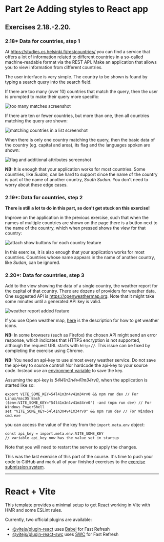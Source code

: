 # Part 2e Adding styles to React app

## Exercises 2.18.-2.20.

### 2.18\* Data for countries, step 1

At https://studies.cs.helsinki.fi/restcountries/ you can find a service that offers a lot of information related to different countries in a so-called machine-readable format via the REST API. Make an application that allows you to view information from different countries.

The user interface is very simple. The country to be shown is found by typing a search query into the search field.

If there are too many (over 10) countries that match the query, then the user is prompted to make their query more specific:

![too many matches screenshot](https://fullstackopen.com/static/d8a3e3b3af8907d0c3dd495ef0d26ba6/5a190/19b1.png)

If there are ten or fewer countries, but more than one, then all countries matching the query are shown:

![matching countries in a list screenshot](https://fullstackopen.com/static/1d4ebf199806ccfe0df529c08e2a0c6d/5a190/19b2.png)

When there is only one country matching the query, then the basic data of the country (eg. capital and area), its flag and the languages spoken are shown:

![flag and additional attributes screenshot](https://fullstackopen.com/static/1da341d99aa963449991676f4f6c34b3/5a190/19c3.png)

**NB:** It is enough that your application works for most countries. Some countries, like _Sudan_, can be hard to support since the name of the country is part of the name of another country, _South Sudan_. You don't need to worry about these edge cases.

### 2.19\*: Data for countries, step 2

**There is still a lot to do in this part, so don't get stuck on this exercise!**

Improve on the application in the previous exercise, such that when the names of multiple countries are shown on the page there is a button next to the name of the country, which when pressed shows the view for that country:

![attach show buttons for each country feature](https://fullstackopen.com/static/b8986829d36bd14bbbd6270e0e8d2edf/5a190/19b4.png)

In this exercise, it is also enough that your application works for most countries. Countries whose name appears in the name of another country, like _Sudan_, can be ignored.

### 2.20\*: Data for countries, step 3

Add to the view showing the data of a single country, the weather report for the capital of that country. There are dozens of providers for weather data. One suggested API is https://openweathermap.org. Note that it might take some minutes until a generated API key is valid.

![weather report added feature](https://fullstackopen.com/static/5b436dff5ae7a4e1f6e15c7ba95a29be/5a190/19x.png)

If you use Open weather map, [here](https://openweathermap.org/weather-conditions#Icon-list) is the description for how to get weather icons.

**NB:** In some browsers (such as Firefox) the chosen API might send an error response, which indicates that HTTPS encryption is not supported, although the request URL starts with `http://`. This issue can be fixed by completing the exercise using Chrome.

**NB:** You need an api-key to use almost every weather service. Do not save the api-key to source control! Nor hardcode the api-key to your source code. Instead use an [environment variable](https://vitejs.dev/guide/env-and-mode.html) to save the key.

Assuming the api-key is _54l41n3n4v41m34rv0_, when the application is started like so:

```
export VITE_SOME_KEY=54l41n3n4v41m34rv0 && npm run dev // For Linux/macOS Bash
($env:VITE_SOME_KEY="54l41n3n4v41m34rv0") -and (npm run dev) // For Windows PowerShell
set "VITE_SOME_KEY=54l41n3n4v41m34rv0" && npm run dev // For Windows cmd.exe
```

you can access the value of the key from the `import.meta.env` object:

```
const api_key = import.meta.env.VITE_SOME_KEY
// variable api_key now has the value set in startup
```

Note that you will need to restart the server to apply the changes.

This was the last exercise of this part of the course. It's time to push your code to GitHub and mark all of your finished exercises to the [exercise submission system](https://studies.cs.helsinki.fi/stats/courses/fullstackopen).

---

# React + Vite

This template provides a minimal setup to get React working in Vite with HMR and some ESLint rules.

Currently, two official plugins are available:

- [@vitejs/plugin-react](https://github.com/vitejs/vite-plugin-react/blob/main/packages/plugin-react/README.md) uses [Babel](https://babeljs.io/) for Fast Refresh
- [@vitejs/plugin-react-swc](https://github.com/vitejs/vite-plugin-react-swc) uses [SWC](https://swc.rs/) for Fast Refresh
